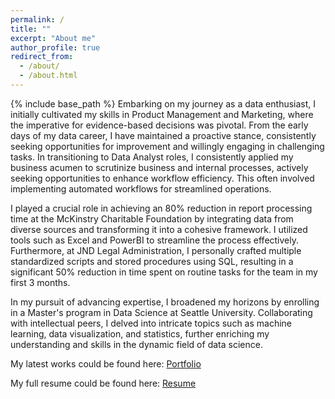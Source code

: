 ```yaml
---
permalink: /
title: ""
excerpt: "About me"
author_profile: true
redirect_from: 
  - /about/
  - /about.html
---
```


{% include base_path %}
Embarking on my journey as a data enthusiast, I initially cultivated my skills in Product Management and Marketing, where the imperative for evidence-based decisions was pivotal. From the early days of my data career, I have maintained a proactive stance, consistently seeking opportunities for improvement and willingly engaging in challenging tasks. In transitioning to Data Analyst roles, I consistently applied my business acumen to scrutinize business and internal processes, actively seeking opportunities to enhance workflow efficiency. This often involved implementing automated workflows for streamlined operations.

I played a crucial role in achieving an 80% reduction in report processing time at the McKinstry Charitable Foundation by integrating data from diverse sources and transforming it into a cohesive framework. I utilized tools such as Excel and PowerBI to streamline the process effectively. Furthermore, at JND Legal Administration, I personally crafted multiple standardized scripts and stored procedures using SQL, resulting in a significant 50% reduction in time spent on routine tasks for the team in my first 3 months.

In my pursuit of advancing expertise, I broadened my horizons by enrolling in a Master's program in Data Science at Seattle University. Collaborating with intellectual peers, I delved into intricate topics such as machine learning, data visualization, and statistics, further enriching my understanding and skills in the dynamic field of data science.

My latest works could be found here: [Portfolio](/portfolio/)

My full resume could be found here: [Resume](/cv/)

